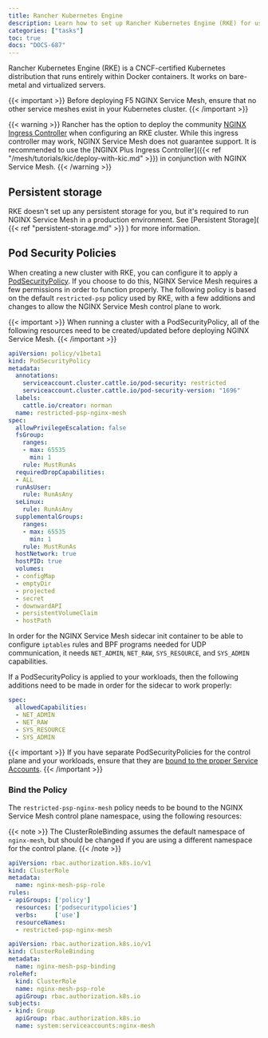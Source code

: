 ```yaml
---
title: Rancher Kubernetes Engine
description: Learn how to set up Rancher Kubernetes Engine (RKE) for use with F5 NGINX Service Mesh.
categories: ["tasks"]
toc: true
docs: "DOCS-687"
---
```


Rancher Kubernetes Engine (RKE) is a CNCF-certified Kubernetes distribution that runs entirely within Docker containers. It works on bare-metal and virtualized servers.

{{< important >}}
Before deploying F5 NGINX Service Mesh, ensure that no other service meshes exist in your Kubernetes cluster.
{{< /important >}}

{{< warning >}}
Rancher has the option to deploy the community [NGINX Ingress Controller](https://github.com/kubernetes/ingress-nginx) when configuring an RKE cluster. While this ingress controller may work, NGINX Service Mesh does not guarantee support. It is recommended to use the [NGINX Plus Ingress Controller]({{< ref "/mesh/tutorials/kic/deploy-with-kic.md" >}}) in conjunction with NGINX Service Mesh.
{{< /warning >}}

## Persistent storage

RKE doesn't set up any persistent storage for you, but it's required to run NGINX Service Mesh in a production environment. See [Persistent Storage]( {{< ref "persistent-storage.md" >}} ) for more information.

## Pod Security Policies

When creating a new cluster with RKE, you can configure it to apply a [PodSecurityPolicy](https://kubernetes.io/docs/concepts/policy/pod-security-policy/). If you choose to do this, NGINX Service Mesh requires a few permissions in order to function properly. The following policy is based on the default `restricted-psp` policy used by RKE, with a few additions and changes to allow the NGINX Service Mesh control plane to work.

{{< important >}}
When running a cluster with a PodSecurityPolicy, all of the following resources need to be created/updated before deploying NGINX Service Mesh.
{{< /important >}}

```yaml
apiVersion: policy/v1beta1
kind: PodSecurityPolicy
metadata:
  annotations:
    serviceaccount.cluster.cattle.io/pod-security: restricted
    serviceaccount.cluster.cattle.io/pod-security-version: "1696"
  labels:
    cattle.io/creator: norman
  name: restricted-psp-nginx-mesh
spec:
  allowPrivilegeEscalation: false
  fsGroup:
    ranges:
    - max: 65535
      min: 1
    rule: MustRunAs
  requiredDropCapabilities:
  - ALL
  runAsUser:
    rule: RunAsAny
  seLinux:
    rule: RunAsAny
  supplementalGroups:
    ranges:
    - max: 65535
      min: 1
    rule: MustRunAs
  hostNetwork: true
  hostPID: true
  volumes:
  - configMap
  - emptyDir
  - projected
  - secret
  - downwardAPI
  - persistentVolumeClaim
  - hostPath
```

In order for the NGINX Service Mesh sidecar init container to be able to configure `iptables` rules and BPF programs needed for UDP communication, it needs `NET_ADMIN`, `NET_RAW`, `SYS_RESOURCE`, and `SYS_ADMIN` capabilities.

If a PodSecurityPolicy is applied to your workloads, then the following additions need to be made in order for the sidecar to work properly:

```yaml
spec:
  allowedCapabilities:
  - NET_ADMIN
  - NET_RAW
  - SYS_RESOURCE
  - SYS_ADMIN
```

{{< important >}}
If you have separate PodSecurityPolicies for the control plane and your workloads, ensure that they are [bound to the proper Service Accounts](#bind-the-policy).
{{< /important >}}

### Bind the Policy

The `restricted-psp-nginx-mesh` policy needs to be bound to the NGINX Service Mesh control plane namespace, using the following resources:

{{< note >}}
The ClusterRoleBinding assumes the default namespace of `nginx-mesh`, but should be changed if you are using a different namespace for the control plane.
{{< /note >}}

```yaml
apiVersion: rbac.authorization.k8s.io/v1
kind: ClusterRole
metadata:
  name: nginx-mesh-psp-role
rules:
- apiGroups: ['policy']
  resources: ['podsecuritypolicies']
  verbs:     ['use']
  resourceNames:
  - restricted-psp-nginx-mesh
```

```yaml
apiVersion: rbac.authorization.k8s.io/v1
kind: ClusterRoleBinding
metadata:
  name: nginx-mesh-psp-binding
roleRef:
  kind: ClusterRole
  name: nginx-mesh-psp-role
  apiGroup: rbac.authorization.k8s.io
subjects:
- kind: Group
  apiGroup: rbac.authorization.k8s.io
  name: system:serviceaccounts:nginx-mesh
  ```
